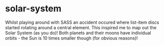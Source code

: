 # solar-system
Whilst playing around with SASS an accident occured where list-item discs started rotating around a central element. This inspired me to map out the Solar System (as you do)! Both planets and their moons have individual orbits - the Sun is 10 times smaller though (for obvious reasons)!
